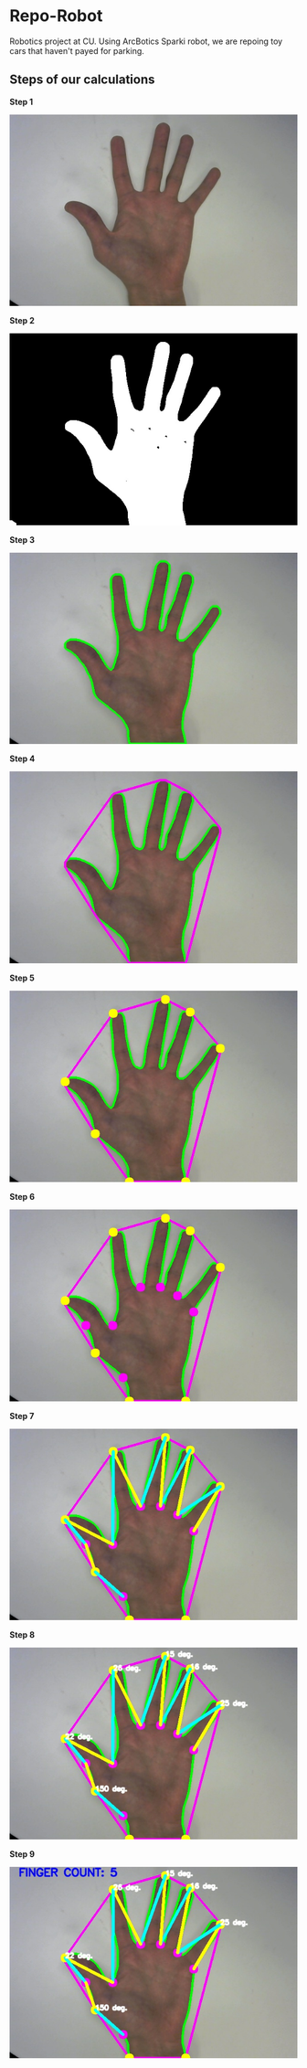 # Repo-Robot

Robotics project at CU. Using ArcBotics Sparki robot, we are repoing toy cars that haven't payed for parking.

## Steps of our calculations

**Step 1**

![Step 1](./figures/step1.jpg)

**Step 2**

![Step 2](./figures/step2.jpg)

**Step 3**

![Step 3](./figures/step3.jpg)

**Step 4**

![Step 4](./figures/step4.jpg)

**Step 5**

![Step 5](./figures/step5.jpg)

**Step 6**

![Step 6](./figures/step6.jpg)

**Step 7**

![Step 7](./figures/step7.jpg)

**Step 8**

![Step 8](./figures/step8.jpg)

**Step 9**

![Step 9](./figures/step9.jpg)
